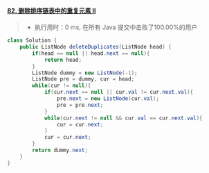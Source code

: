 #### [82. 删除排序链表中的重复元素 II](https://leetcode-cn.com/problems/remove-duplicates-from-sorted-list-ii/)

> - 执行用时：0 ms, 在所有 Java 提交中击败了100.00%的用户

```java
class Solution {
    public ListNode deleteDuplicates(ListNode head) {
        if(head == null || head.next == null){
            return head;
        }
        ListNode dummy = new ListNode(-1);
        ListNode pre = dummy, cur = head;
        while(cur != null){
            if(cur.next == null || cur.val != cur.next.val){
                pre.next = new ListNode(cur.val);
                pre = pre.next;
            }
            while(cur.next != null && cur.val == cur.next.val){
                cur = cur.next;
            }
            cur = cur.next;
        }
        return dummy.next;
    }
}
```

